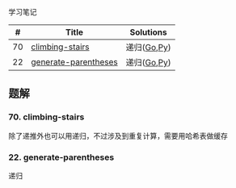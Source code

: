 学习笔记

|#|Title|Solutions|
|---|---|------|
|70|[climbing-stairs](https://leetcode-cn.com/problems/climbing-stairs) | 递归([Go](70/climbing_stairs.go),[Py](70/climbing_stairs.py))|
|22|[generate-parentheses](https://leetcode-cn.com/problems/generate-parentheses) | 递归([Go](22/generate_parentheses.go),[Py](22/generate_parentheses.py))|


## 题解

### 70. climbing-stairs

除了递推外也可以用递归，不过涉及到重复计算，需要用哈希表做缓存

### 22. generate-parentheses

递归